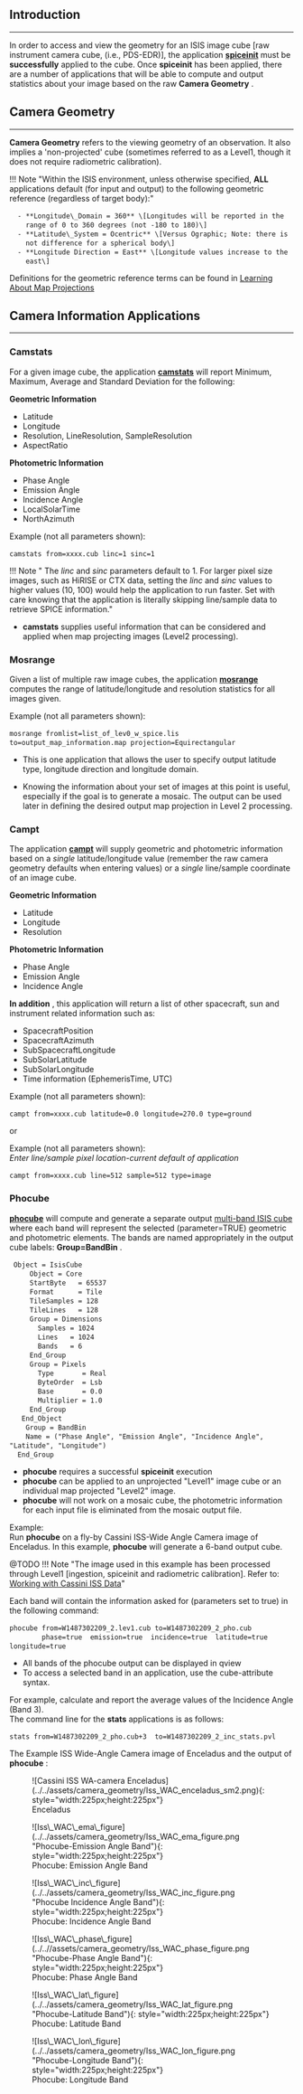 ## Introduction 

-----

In order to access and view the geometry for an ISIS image cube \[raw
instrument camera cube, (i.e., PDS-EDR)\], the application
[**spiceinit**](http://isis.astrogeology.usgs.gov/Application/presentation/Tabbed/spiceinit/spiceinit.html)
must be **successfully** applied to the cube. Once **spiceinit** has
been applied, there are a number of applications that will be able to
compute and output statistics about your image based on the raw **Camera
Geometry** .


## Camera Geometry 

-----

**Camera Geometry** refers to the viewing geometry of an observation. It
also implies a 'non-projected' cube (sometimes referred to as a Level1,
though it does not require radiometric calibration). 

!!! Note "Within the ISIS environment, unless otherwise specified, **ALL** applications default (for input and output) to the following geometric reference (regardless of target body):"

      - **Longitude\_Domain = 360** \[Longitudes will be reported in the
        range of 0 to 360 degrees (not -180 to 180)\]
      - **Latitude\_System = Ocentric** \[Versus Ographic; Note: there is
        not difference for a spherical body\]
      - **Longitude Direction = East** \[Longitude values increase to the
        east\]

Definitions for the geometric reference terms can be found in [Learning About Map Projections](../Camera%20Geometry%20and%20Projections/Learning%20About%20Map%20Projections.md)


## Camera Information Applications 

-----


### **Camstats** 

For a given image cube, the application
[**camstats**](http://isis.astrogeology.usgs.gov/Application/presentation/Tabbed/camstats/camstats.html)
will report Minimum, Maximum, Average and Standard Deviation for the
following:

**Geometric Information**

  - Latitude
  - Longitude
  - Resolution, LineResolution, SampleResolution
  - AspectRatio

**Photometric Information**

  - Phase Angle
  - Emission Angle
  - Incidence Angle
  - LocalSolarTime
  - NorthAzimuth

Example (not all parameters shown):

    camstats from=xxxx.cub linc=1 sinc=1

!!! Note " The *linc* and *sinc* parameters default to 1. For larger pixel size images, such as HiRISE or CTX data, setting the *linc* and *sinc* values to higher values (10, 100) would help the application to run faster. Set with care knowing that the application is literally skipping line/sample data to retrieve SPICE information."

  - **camstats** supplies useful information that can be considered and
    applied when map projecting images (Level2 processing).


### **Mosrange** 

Given a list of multiple raw image cubes, the application
[**mosrange**](http://isis.astrogeology.usgs.gov/Application/presentation/Tabbed/mosrange/mosrange.html)
computes the range of latitude/longitude and resolution statistics for
all images given.

Example (not all parameters shown):

    mosrange fromlist=list_of_lev0_w_spice.lis to=output_map_information.map projection=Equirectangular

  - This is one application that allows the user to specify output
    latitude type, longitude direction and longitude domain.

  - Knowing the information about your set of images at this point is
    useful, especially if the goal is to generate a mosaic. The output
    can be used later in defining the desired output map projection in
    Level 2 processing.


### **Campt** 

The application
[**campt**](http://isis.astrogeology.usgs.gov/Application/presentation/Tabbed/campt/campt.html)
will supply geometric and photometric information based on a *single*
latitude/longitude value (remember the raw camera geometry defaults when
entering values) or a *single* line/sample coordinate of an image cube.

**Geometric Information**

  - Latitude
  - Longitude
  - Resolution

**Photometric Information**

  - Phase Angle
  - Emission Angle
  - Incidence Angle

**In addition** , this application will return a list of other
spacecraft, sun and instrument related information such as:

  - SpacecraftPosition
  - SpacecraftAzimuth
  - SubSpacecraftLongitude
  - SubSolarLatitude
  - SubSolarLongitude
  - Time information (EphemerisTime, UTC)

Example (not all parameters shown):  

    campt from=xxxx.cub latitude=0.0 longitude=270.0 type=ground

or

Example (not all parameters shown):  
*Enter line/sample pixel location-current default of application*

    campt from=xxxx.cub line=512 sample=512 type=image


### **Phocube** 

[**phocube**](http://isis.astrogeology.usgs.gov/Application/presentation/Tabbed/phocube/phocube.html)
will compute and generate a separate output [multi-band ISIS
cube](https://DOI-USGS.github.io/ISIS3/gh-pages/ISIS_Cube_Format.html) where each band will represent the selected
(parameter=TRUE) geometric and photometric elements. The bands are named
appropriately in the output cube labels: **Group=BandBin** .

``` 
 Object = IsisCube
     Object = Core
     StartByte   = 65537
     Format      = Tile
     TileSamples = 128
     TileLines   = 128
     Group = Dimensions
       Samples = 1024
       Lines   = 1024
       Bands   = 6
     End_Group
     Group = Pixels
       Type       = Real
       ByteOrder  = Lsb
       Base       = 0.0
       Multiplier = 1.0
     End_Group
   End_Object
    Group = BandBin
    Name = ("Phase Angle", "Emission Angle", "Incidence Angle", "Latitude", "Longitude")
  End_Group
```

  - **phocube** requires a successful **spiceinit** execution
  - **phocube** can be applied to an unprojected "Level1" image cube or
    an individual map projected "Level2" image.
  - **phocube** will not work on a mosaic cube, the photometric
    information for each input file is eliminated from the mosaic output
    file.

Example:  
Run **phocube** on a fly-by Cassini ISS-Wide Angle Camera image of
Enceladus. In this example, **phocube** will generate a 6-band output
cube.

@TODO
!!! Note "The image used in this example has been processed through Level1 \[ingestion, spiceinit and radiometric calibration\]. Refer to: [Working with Cassini ISS Data](Camera%20Geometry.md)"

Each band will contain the information asked for (parameters set to
true) in the following command:

    phocube from=W1487302209_2.lev1.cub to=W1487302209_2_pho.cub 
            phase=true  emission=true  incidence=true  latitude=true  longitude=true 

  - All bands of the phocube output can be displayed in qview
  - To access a selected band in an application, use the cube-attribute
    syntax.  

For example, calculate and report the average values of the Incidence
Angle (Band 3).  
The command line for the **stats** applications is as follows:

    stats from=W1487302209_2_pho.cub+3  to=W1487302209_2_inc_stats.pvl 

The Example ISS Wide-Angle Camera image of Enceladus and the output of
**phocube** :


<figure class="inline" markdown>
  ![Cassini ISS WA-camera Enceladus](../../assets/camera_geometry/Iss_WAC_enceladus_sm2.png){: style="width:225px;height:225px"}
  <figcaption>Enceladus</figcaption>
</figure>

<figure class="inline" markdown>
  ![Iss\_WAC\_ema\_figure](../../assets/camera_geometry/Iss_WAC_ema_figure.png "Phocube-Emission Angle Band"){: style="width:225px;height:225px"}
  <figcaption>Phocube: Emission Angle Band</figcaption>
</figure>

<figure markdown>
  ![Iss\_WAC\_inc\_figure](../../assets/camera_geometry/Iss_WAC_inc_figure.png "Phocube Incidence Angle Band"){: style="width:225px;height:225px"}
  <figcaption>Phocube: Incidence Angle Band</figcaption>
</figure>


<figure class="inline" markdown>
  ![Iss\_WAC\_phase\_figure](../..//assets/camera_geometry/Iss_WAC_phase_figure.png "Phocube-Phase Angle Band"){: style="width:225px;height:225px"}
  <figcaption>Phocube: Phase Angle Band</figcaption>
</figure>

<figure class="inline" markdown>
  ![Iss\_WAC\_lat\_figure](../../assets/camera_geometry/Iss_WAC_lat_figure.png "Phocube-Latitude Band"){: style="width:225px;height:225px"}
  <figcaption>Phocube: Latitude Band</figcaption>
</figure>

<figure markdown>
  ![Iss\_WAC\_lon\_figure](../../assets/camera_geometry/Iss_WAC_lon_figure.png "Phocube-Longitude Band"){: style="width:225px;height:225px"}
  <figcaption>Phocube: Longitude Band</figcaption>
</figure>
